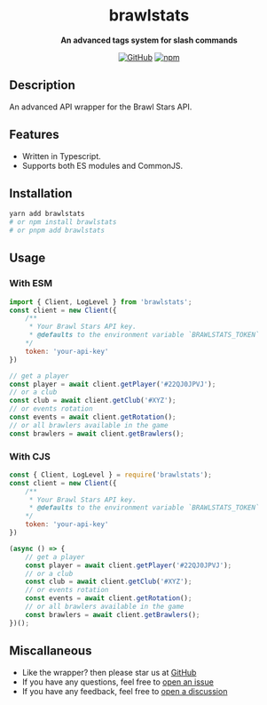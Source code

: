 <div align="center">

# brawlstats

**An advanced tags system for slash commands**

[![GitHub](https://img.shields.io/github/license/specteralabs/brawlstats)](https://github.com/SpecteraLabs/brawlstats/blob/main/LICENSE.md)
[![npm](https://img.shields.io/npm/v/brawlstats?color=crimson&logo=npm&style=flat-square)](https://www.npmjs.com/package/brawlstats)
</div>

## Description
An advanced API wrapper for the Brawl Stars API.

## Features
- Written in Typescript.
- Supports both ES modules and CommonJS.

## Installation
```bash
yarn add brawlstats
# or npm install brawlstats
# or pnpm add brawlstats
```

## Usage
### With ESM
```js
import { Client, LogLevel } from 'brawlstats';
const client = new Client({
	/**
	 * Your Brawl Stars API key.
	 * @defaults to the environment variable `BRAWLSTATS_TOKEN`
	*/
	token: 'your-api-key'
})

// get a player
const player = await client.getPlayer('#22QJ0JPVJ');
// or a club
const club = await client.getClub('#XYZ');
// or events rotation
const events = await client.getRotation();
// or all brawlers available in the game
const brawlers = await client.getBrawlers();
```

### With CJS
```js
const { Client, LogLevel } = require('brawlstats');
const client = new Client({
	/**
	 * Your Brawl Stars API key.
	 * @defaults to the environment variable `BRAWLSTATS_TOKEN`
	*/
	token: 'your-api-key'
})

(async () => {
	// get a player
	const player = await client.getPlayer('#22QJ0JPVJ');
	// or a club
	const club = await client.getClub('#XYZ');
	// or events rotation
	const events = await client.getRotation();
	// or all brawlers available in the game
	const brawlers = await client.getBrawlers();
})();
```

## Miscallaneous
* Like the wrapper? then please star us at [GitHub](https://github.com/SpecteraLabs/brawlstats)
* If you have any questions, feel free to [open an issue](https://github.com/SpecteraLabs/brawlstats/issues)
* If you have any feedback, feel free to [open a discussion](https://github.com/SpecteraLabs/brawlstats/discussions/new?category=ideas)